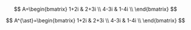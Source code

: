 $$
A=\begin{bmatrix} 1+2i & 2+3i \\ 4-3i & 1-4i \\ \end{bmatrix}
$$

$$
A^{\ast}=\begin{bmatrix} 1+2i & 2+3i \\ 4-3i & 1-4i \\ \end{bmatrix}
$$
<!--stackedit_data:
eyJoaXN0b3J5IjpbMTUzMzY2MDMxMiwtMTQ5MDUxNDM4NywtMT
I3OTk4NTM0OCwtMTc5OTY4NTUyOCwtMTg5Nzc0NjEwOF19
-->